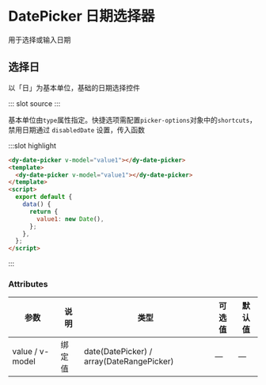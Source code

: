 # DatePicker 日期选择器

用于选择或输入日期

## 选择日

以「日」为基本单位，基础的日期选择控件

<demo-block>
::: slot source
<datepicker-test1></datepicker-test1>
:::

基本单位由`type`属性指定。快捷选项需配置`picker-options`对象中的`shortcuts`，禁用日期通过 `disabledDate` 设置，传入函数

:::slot highlight

```html
<dy-date-picker v-model="value1"></dy-date-picker>
<template>
  <dy-date-picker v-model="value1"></dy-date-picker>
</template>
<script>
  export default {
    data() {
      return {
        value1: new Date(),
      };
    },
  };
</script>
```

:::
</demo-block>

### Attributes

| 参数            | 说明   | 类型                                      | 可选值 | 默认值 |
| --------------- | ------ | ----------------------------------------- | ------ | ------ |
| value / v-model | 绑定值 | date(DatePicker) / array(DateRangePicker) | —      | —      |
